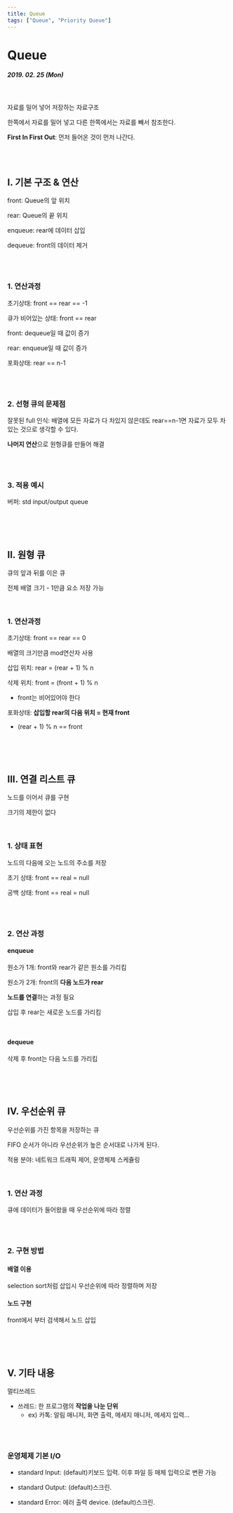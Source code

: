 ```yaml
---
title: Queue
tags: ["Queue", "Priority Queue"]
---
```




# Queue

##### 2019. 02. 25 (Mon)

<br>

자료를 밀어 넣어 저장하는 자료구조

한쪽에서 자료를 밀어 넣고 다른 한쪽에서는 자료를 빼서 참조한다.

**First In First Out**: 먼저 들어온 것이 먼저 나간다.

<br>

<br>

## I. 기본 구조 & 연산

front: Queue의 앞 위치

rear: Queue의 끝 위치

enqueue: rear에 데이터 삽입

dequeue: front의 데이터 제거

<br>

<br>

### 1. 연산과정

초기상태: front == rear == -1

큐가 비어있는 상태: front == rear

front: dequeue일 때 값이 증가

rear: enqueue일 때 값이 증가

포화상태: rear == n-1

<br>

<br>

### 2. 선형 큐의 문제점

잘못된 full 인식: 배열에 모든 자료가 다 차있지 않은데도 rear==n-1면 자료가 모두 차있는 것으로 생각할 수 있다.

**나머지 연산**으로 원형큐를 만들어 해결

<br>

<br>

### 3. 적용 예시

버퍼: std input/output queue

<br>

<br>

<br>

## II. 원형 큐

큐의 앞과 뒤를 이은 큐

전체 배열 크기 - 1만큼 요소 저장 가능

<br>

### 1. 연산과정

초기상태: front == rear == 0

배열의 크기만큼 mod연산자 사용

삽입 위치: rear = (rear + 1) % n

삭제 위치: front = (front + 1) % n

- front는 비어있어야 한다

포화상태: **삽입할 rear의 다음 위치 = 현재 front**

- (rear + 1) % n == front

<br>

<br>

<br>

## III. 연결 리스트 큐

노드를 이어서 큐를 구현

크기의 제한이 없다

<br>

### 1. 상태 표현

노드의 다음에 오는 노드의 주소를 저장

초기 상태: front == real = null

공백 상태: front == real = null

<br>

<br>

### 2. 연산 과정

#### enqueue

원소가 1개: front와 rear가 같은 원소를 가리킴

원소가 2개: front의 **다음 노드가 rear**

**노드를 연결**하는 과정 필요

삽입 후 rear는 새로운 노드를 가리킴

<br>

#### dequeue

삭제 후 front는 다음 노드를 가리킴

<br>

<br>

<Br>

## IV. 우선순위 큐

우선순위를 가진 항목을 저장하는 큐

FIFO 순서가 아니라 우선순위가 높은 순서대로 나가게 된다.

적용 분야: 네트워크 트래픽 제어, 운영체제 스케쥴링

<br>

### 1. 연산 과정

큐에 데이터가 들어왔을 때 우선순위에 따라 정렬

<br>

<br>

### 2. 구현 방법

#### 배열 이용

selection sort처럼 삽입시 우선순위에 따라 정렬하며 저장

#### 노드 구현

front에서 부터 검색해서 노드 삽입

<br>

<br>

<br>

## V. 기타 내용

멀티쓰레드
- 쓰레드: 한 프로그램의 **작업을 나눈 단위**
  - ex) 카톡: 알림 매니저, 화면 출력, 메세지 매니저, 메세지 입력...

<br>

<br>

### 운영체제 기본 I/O

- standard Input: (default)키보드 입력. 이후 파일 등 매체 입력으로 변환 가능

- standard Output: (default)스크린.

- standard Error: 에러 출력 device. (default)스크린.


